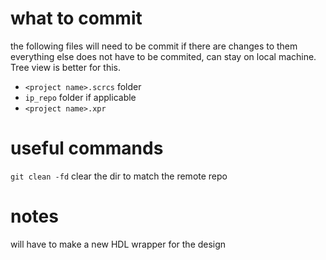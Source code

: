 # what to commit
the following files will need to be commit if there are changes to them everything else does not have to be commited, can stay on local machine. Tree view is better for this.
* `<project name>.scrcs` folder
* `ip_repo` folder if applicable
* `<project name>.xpr`
# useful commands
`git clean -fd`
clear the dir to match the remote repo
# notes
will have to make a new HDL wrapper for the design